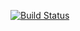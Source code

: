 [![Build Status](https://travis-ci.org/piwnk/warsawjs-workshop-24-jest.svg?branch=master)](https://travis-ci.org/piwnk/warsawjs-workshop-24-jest)
